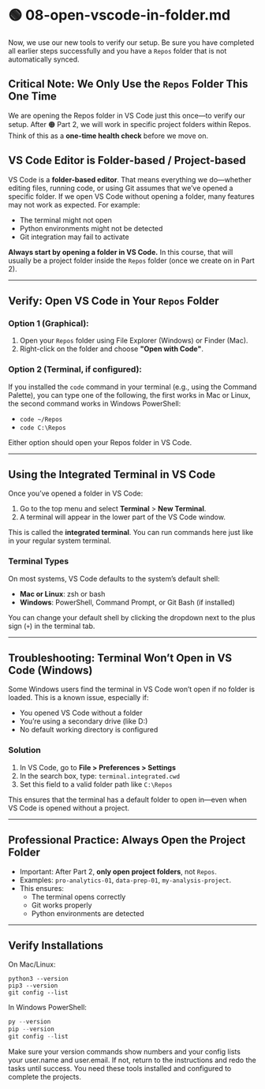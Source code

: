 # 🟢 08-open-vscode-in-folder.md

Now, we use our new tools to verify our setup.
Be sure you have completed all earlier steps successfully and you have a `Repos` folder that is not automatically synced.

## Critical Note: We Only Use the `Repos` Folder This One Time
We are opening the Repos folder in VS Code just this once—to verify our setup.
After 🟠 Part 2, we will work in specific project folders within Repos.
Think of this as a **one-time health check** before we move on.

## VS Code Editor is Folder-based / Project-based 

VS Code is a **folder-based editor**. 
That means everything we do—whether editing files, running code, or using Git assumes that we’ve opened a specific folder.
If we open VS Code without opening a folder, many features may not work as expected. For example:

- The terminal might not open
- Python environments might not be detected
- Git integration may fail to activate

**Always start by opening a folder in VS Code.** 
In this course, that will usually be a project folder inside the `Repos` folder (once we create on in Part 2).

---

## Verify: Open VS Code in Your `Repos` Folder

### Option 1 (Graphical):

1. Open your `Repos` folder using File Explorer (Windows) or Finder (Mac).
2. Right-click on the folder and choose **"Open with Code"**.

### Option 2 (Terminal, if configured):

If you installed the `code` command in your terminal (e.g., using the Command Palette), you can type one of the following, the first works in Mac or Linux, the second command works in Windows PowerShell:

- `code ~/Repos`
- `code C:\Repos`

Either option should open your Repos folder in VS Code.

---

## Using the Integrated Terminal in VS Code

Once you’ve opened a folder in VS Code:

1. Go to the top menu and select **Terminal** > **New Terminal**.
2. A terminal will appear in the lower part of the VS Code window.

This is called the **integrated terminal**. You can run commands here just like in your regular system terminal.

### Terminal Types

On most systems, VS Code defaults to the system’s default shell:

- **Mac or Linux**: zsh or bash
- **Windows**: PowerShell, Command Prompt, or Git Bash (if installed)

You can change your default shell by clicking the dropdown next to the plus sign (`+`) in the terminal tab.

---

## Troubleshooting: Terminal Won’t Open in VS Code (Windows)

Some Windows users find the terminal in VS Code won’t open if no folder is loaded. This is a known issue, especially if:

- You opened VS Code without a folder
- You’re using a secondary drive (like D:\)
- No default working directory is configured

### Solution

1. In VS Code, go to **File > Preferences > Settings**
2. In the search box, type: `terminal.integrated.cwd`
3. Set this field to a valid folder path like `C:\Repos`

This ensures that the terminal has a default folder to open in—even when VS Code is opened without a project.

---

## Professional Practice: Always Open the Project Folder

- Important: After Part 2, **only open project folders**, not `Repos`.
- Examples: `pro-analytics-01`, `data-prep-01`, `my-analysis-project`.
- This ensures:
    - The terminal opens correctly
    - Git works properly
    - Python environments are detected

---

## Verify Installations

On Mac/Linux:

```shell
python3 --version
pip3 --version
git config --list
```

In Windows PowerShell:

```powershell
py --version
pip --version
git config --list
```

Make sure your version commands show numbers and your config lists your user.name and user.email.
If not, return to the instructions and redo the tasks until success. 
You need these tools installed and configured to complete the projects. 

